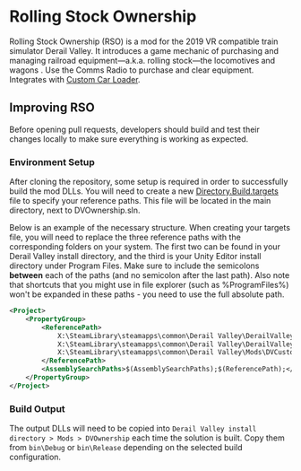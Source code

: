 # Rolling Stock Ownership

Rolling Stock Ownership (RSO) is a mod for the 2019 VR compatible train simulator Derail Valley. It introduces a game mechanic of purchasing and managing railroad equipment—a.k.a. rolling stock—the locomotives and wagons . Use the Comms Radio to purchase and clear equipment. Integrates with [Custom Car Loader](https://github.com/katycat5e/DVCustomCarLoader).

## Improving RSO

Before opening pull requests, developers should build and test their changes locally to make sure everything is working as expected.

### Environment Setup

After cloning the repository, some setup is required in order to successfully build the mod DLLs. You will need to create a new [Directory.Build.targets](https://learn.microsoft.com/en-us/visualstudio/msbuild/customize-your-build?view=vs-2022) file to specify your reference paths. This file will be located in the main directory, next to DVOwnership.sln.

Below is an example of the necessary structure. When creating your targets file, you will need to replace the three reference paths with the corresponding folders on your system. The first two can be found in your Derail Valley install directory, and the third is your Unity Editor install directory under Program Files. Make sure to include the semicolons **between** each of the paths (and no semicolon after the last path). Also note that shortcuts that you might use in file explorer (such as %ProgramFiles%) won't be expanded in these paths - you need to use the full absolute path.
```xml
<Project>
	<PropertyGroup>
		<ReferencePath>
			X:\SteamLibrary\steamapps\common\Derail Valley\DerailValley_Data\Managed\;
			X:\SteamLibrary\steamapps\common\Derail Valley\DerailValley_Data\Managed\UnityModManager\
			X:\SteamLibrary\steamapps\common\Derail Valley\Mods\DVCustomCarLoader\
		</ReferencePath>
		<AssemblySearchPaths>$(AssemblySearchPaths);$(ReferencePath);</AssemblySearchPaths>
	</PropertyGroup>
</Project>
```

### Build Output

The output DLLs will need to be copied into `Derail Valley install directory > Mods > DVOwnership` each time the solution is built. Copy them from `bin\Debug` or `bin\Release` depending on the selected build configuration.

